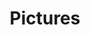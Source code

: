 ---
layout: black_transparent/flickr-gallery
published: true
title: Pictures
parent: "0"
flickr_tag: bilder
description: ""
fb-comments: false
---